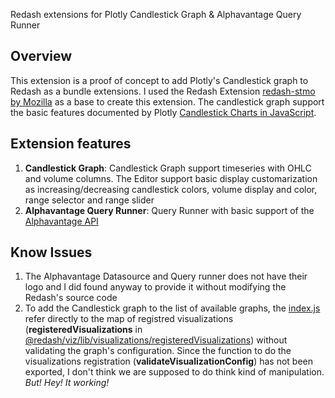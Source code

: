 Redash extensions for Plotly Candlestick Graph & Alphavantage Query Runner

## Overview

This extension is a proof of concept to add Plotly's Candlestick graph to Redash as a bundle extensions. I used the Redash Extension [redash-stmo by Mozilla](https://github.com/mozilla/redash-stmo) as a base to create this extension. The candlestick graph support the basic features documented by Plotly [Candlestick Charts in JavaScript](https://plotly.com/javascript/candlestick-charts/).

## Extension features

1. **Candlestick Graph**: Candlestick Graph support timeseries with OHLC and volume columns. The Editor support basic display customarization as increasing/decreasing candlestick colors, volume display and color, range selector and range slider
1. **Alphavantage Query Runner**: Query Runner with basic support of the [Alphavantage API](https://www.alphavantage.co/)

## Know Issues

1. The Alphavantage Datasource and Query runner does not have their logo and I did found anyway to provide it without modifying the Redash's source code
1. To add the Candlestick graph to the list of available graphs, the [index.js](blob/main/src/redash_candlestick/candlestick/bundle/index.jsx) refer directly to the map of registred visualizations (**registeredVisualizations** in [@redash/viz/lib/visualizations/registeredVisualizations](https://github.com/getredash/redash/blob/master/viz-lib/src/visualizations/registeredVisualizations.ts)) without validating the graph's configuration. Since the function to do the visualizations registration (**validateVisualizationConfig**) has not been exported, I don't think we are supposed to do think kind of manipulation. _But! Hey! It working!_